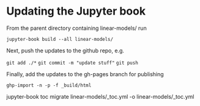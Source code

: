 # Updating the Jupyter book

From the parent directory containing linear-models/ run

`jupyter-book build --all linear-models/`

Next, push the updates to the github repo, e.g.

`git add ./*`
`git commit -m "update stuff"`
`git push`

Finally, add the updates to the gh-pages branch for publishing

`ghp-import -n -p -f _build/html`

jupyter-book toc migrate linear-models/_toc.yml -o linear-models/_toc.yml
